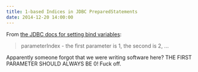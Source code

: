 ```yaml
---
title: 1-based Indices in JDBC PreparedStatements
date: 2014-12-20 14:00:00
---
```

From [the JDBC docs for setting bind variables](http://docs.oracle.com/javase/7/docs/api/java/sql/PreparedStatement.html#setInt(int,%20int)):

>parameterIndex - the first parameter is 1, the second is 2, ...

Apparently someone forgot that we were writing software here? THE FIRST PARAMETER SHOULD ALWAYS BE 0! Fuck off.